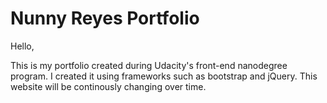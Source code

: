 # Nunny Reyes Portfolio

Hello, 

This is my portfolio created during Udacity's front-end nanodegree program. I created it using frameworks such as bootstrap and jQuery.
This website will be continously changing over time. 
